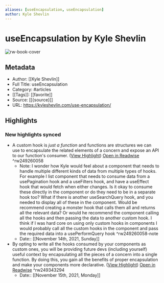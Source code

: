 ```yaml
---
aliases: [useEncapsulation, useEncapsulation]
author: Kyle Shevlin
---
```

# useEncapsulation by Kyle Shevlin

![rw-book-cover](https://readwise-assets.s3.amazonaws.com/static/images/article2.74d541386bbf.png)

## Metadata
- Author: [[Kyle Shevlin]]
- Full Title: useEncapsulation
- Category: #articles
- [[Tags]]: [[favorite]] 
- Source: [[{source}]]
- URL: https://kyleshevlin.com/use-encapsulation/

## Highlights
### New highlights synced
- A custom hook is *just a function* and functions are structures we can use to encapsulate the related elements of a concern and expose an API to our function's consumer. ([View Highlight](https://read.readwise.io/read/01fmg2a9zz8vk044m2xddgnmaa)) [Open in Readwise](https://readwise.io/open/249260058) ^rw249260058
    - Note: I wonder how Kyle would feel about a component that needs to handle multiple different kinds of data from multiple types of hooks. For example I list component that needs to consume data from a usePagination hook and a useFilters hook, and have a useEffect hook that would fetch when either changes. Is it okay to consume these directly in the component or do they need to be in a separate hook too? What if there is another useSearchQuery hook, and you needed to display all of these in the component. Would be recommend creating a monster hook that calls them all and returns all the relevant data? Or would he recommend the component calling all the hooks and then passing the data to another custom hook. I think if I was hard core on using only custom hooks in components I would probably call all the custom hooks in the component and pass the required data into a usePerformQuery hook ^rw249260058-note
    - Date:: [[November 14th, 2021, Sunday]]
- By opting to write all the hooks consumed by your components as custom ones, you will be providing future devs (including yourself) useful context by encapsulating all the pieces of a concern into a single function. By doing this, you gain all the benefits of proper encapsulation and make your components more declarative. ([View Highlight](https://read.readwise.io/read/01fmgfe9mhrqhpkn9ge1y8bhps)) [Open in Readwise](https://readwise.io/open/249343294) ^rw249343294
    - Date:: [[November 15th, 2021, Monday]]
